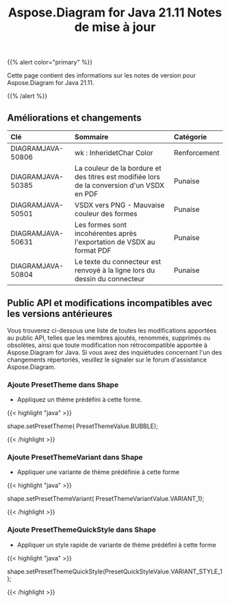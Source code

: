 ﻿---
title: Aspose.Diagram for Java 21.11 Notes de mise à jour
type: docs
weight: 2
url: /fr/java/aspose-diagram-for-java-21-11-release-notes/
---
{{% alert color="primary" %}}

Cette page contient des informations sur les notes de version pour Aspose.Diagram for Java 21.11.

{{% /alert %}}
## **Améliorations et changements**  ##

|**Clé**|**Sommaire**|**Catégorie**|
|:- |:- |:- |
|DIAGRAMJAVA-50806|wk : InheridetChar Color|Renforcement|
|DIAGRAMJAVA-50385|La couleur de la bordure et des titres est modifiée lors de la conversion d'un VSDX en PDF|Punaise|
|DIAGRAMJAVA-50501|VSDX vers PNG - Mauvaise couleur des formes|Punaise|
|DIAGRAMJAVA-50631|Les formes sont incohérentes après l'exportation de VSDX au format PDF|Punaise|
|DIAGRAMJAVA-50804|Le texte du connecteur est renvoyé à la ligne lors du dessin du connecteur|Punaise|
## **Public API et modifications incompatibles avec les versions antérieures**
Vous trouverez ci-dessous une liste de toutes les modifications apportées au public API, telles que les membres ajoutés, renommés, supprimés ou obsolètes, ainsi que toute modification non rétrocompatible apportée à Aspose.Diagram for Java. Si vous avez des inquiétudes concernant l'un des changements répertoriés, veuillez le signaler sur le forum d'assistance Aspose.Diagram.



### **Ajoute PresetTheme dans Shape**
- Appliquez un thème prédéfini à cette forme.

{{< highlight "java" >}}
 
 shape.setPresetTheme( PresetThemeValue.BUBBLE);

{{< /highlight >}}


### **Ajoute PresetThemeVariant dans Shape**
- Appliquer une variante de thème prédéfinie à cette forme

{{< highlight "java" >}}

shape.setPresetThemeVariant( PresetThemeVariantValue.VARIANT_1);

{{< /highlight >}}

### **Ajoute PresetThemeQuickStyle dans Shape**
- Appliquer un style rapide de variante de thème prédéfini à cette forme

{{< highlight "java" >}}

shape.setPresetThemeQuickStyle(PresetQuickStyleValue.VARIANT_STYLE_1);

{{< /highlight >}}



